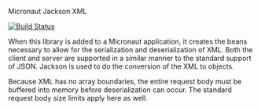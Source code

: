 Micronaut Jackson XML

[![Build Status](https://github.com/micronaut-projects/micronaut-jackson-xml/workflows/Java%20CI/badge.svg)](https://github.com/micronaut-projects/micronaut-jackson-xml/actions)

When this library is added to a Micronaut application, it creates the beans necessary to allow for the serialization and deserialization of XML. Both the client and server are supported in a similar manner to the standard support of JSON. Jackson is used to do the conversion of the XML to objects.

Because XML has no array boundaries, the entire request body must be buffered into memory before deserialization can occur. The standard request body size limits apply here as well.


